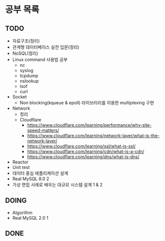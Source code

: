 # 공부 목록

## TODO

- 자료구조(정리)
- 관계형 데이터베이스 실전 입문(정리)
- NoSQL(정리)
- Linux command 사용법 공부
  - nc
  - syslog
  - tcpdump
  - nslookup
  - lsof
  - curl
- Socket
  - Non blocking(kqueue & epoll) 라이브러리를 이용한 multiplexing 구현
- Network
  - 정리
  - Cloudflare
    - <https://www.cloudflare.com/learning/performance/why-site-speed-matters/>
    - <https://www.cloudflare.com/learning/network-layer/what-is-the-network-layer/>
    - <https://www.cloudflare.com/learning/ssl/what-is-ssl/>
    - <https://www.cloudflare.com/learning/cdn/what-is-a-cdn/>
    - <https://www.cloudflare.com/learning/dns/what-is-dns/>
- Reactor
- Unit test
- 데이터 중심 에플리케이션 설계
- Real MySQL 8.0 2
- 가상 면접 사례로 배우는 대규모 시스템 설계 1 & 2

## DOING

- Algorithm
- Real MySQL 2.0 1

## DONE
